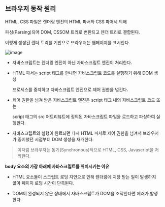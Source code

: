 ## 브라우저 동작 원리

HTML, CSS 파일은 렌더링 엔진의 HTML 파서와 CSS 파어세 의해

파싱(Parsing)되어 DOM, CSSOM 트리로 변환되고 렌더 트리로 결합된다.

이렇게 생성된 렌더 트리를 기반으로 브라우저는 웹페이지를 표시한다.

![image](https://user-images.githubusercontent.com/68735491/125427076-335543eb-8361-4c40-8b68-50134b8be9ca.png)

- 자바스크립트는 렌더링 엔진이 아닌 자바스크립트 엔진이 처리한다.

- HTML 파서는 script 태그를 만나면 자바스크립트 코드를 실행하기 위해 DOM 생성

    프로세스를 중지하고 자바스크립트 엔진으로 제어 권한을 넘긴다.

- 제어 권한을 넘겨 받은 자바스크립트 엔진은 script 태그 내의 자바스크립트 코드 또는

    script 태그의 src 어트리뷰트에 정의된 자바스크립트 파일을 로드하고 파싱하여 실행한다.
  
- 자바스크립트의 실행이 완료되면 다시 HTML 파서로 제어 권한을 넘겨서 브라우저가 중지했던 시점부터 DOM 생성을 재개한다.

> 이처럼 브라우저는 동기(Synchronous)적으로 HTML, CSS, Javascript을 처리한다.

__body 요소의 가장 아래에 자바스크립트를 위치시키는 이유__

- HTML 요소들이 스크립트 로딩 지연으로 인해 렌더링에 지장 받는 일이 발생하지 않아 페이지 로딩 시간이 단축된다.

- DOM이 완성되지 않은 상태에서 자바스크립트가 DOM을 조작한다면 에러가 발생한다.
